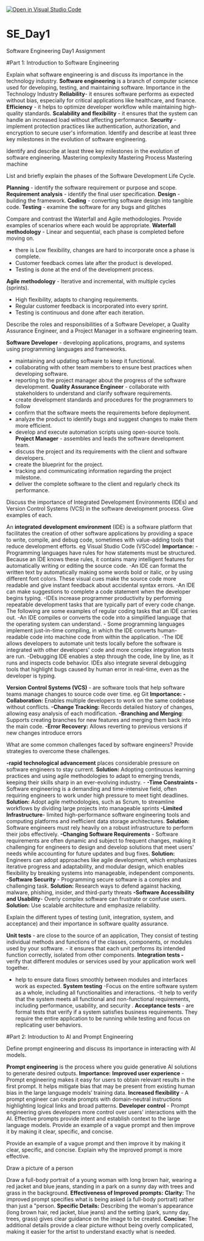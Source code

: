 [![Open in Visual Studio Code](https://classroom.github.com/assets/open-in-vscode-2e0aaae1b6195c2367325f4f02e2d04e9abb55f0b24a779b69b11b9e10269abc.svg)](https://classroom.github.com/online_ide?assignment_repo_id=18413495&assignment_repo_type=AssignmentRepo)
# SE_Day1
Software Engineering Day1 Assignment

#Part 1: Introduction to Software Engineering

Explain what software engineering is and discuss its importance in the technology industry.
**Software engineering** is a branch of computer science used for developing, testing, and maintaining software.
Importance in the Technology Industry
**Reliability**- it ensures software performs as expected without bias, especially for critical applications like healthcare, and finance. 
**Efficiency** - it helps to optimize developer workflow while maintaining high-quality standards.
 **Scalability and flexibility** - it ensures that the system can handle an increased load without affecting performance.
 **Security** - implement protection practices like authentication, authorization, and encryption to secure user's information. Identify and describe at least three key milestones in the evolution of software engineering.



Identify and describe at least three key milestones in the evolution of software engineering.
Mastering complexity
Mastering Process
Mastering machine


List and briefly explain the phases of the Software Development Life Cycle.

**Planning** - identify the software requirement or purpose and scope.
**Requirement analysis** - identify the final user specification. 
**Design** - building the framework. 
**Coding** - converting software design into tangible code.
**Testing** - examine the software for any bugs and glitches


Compare and contrast the Waterfall and Agile methodologies. Provide examples of scenarios where each would be appropriate.
**Waterfall methodology** - Linear and sequential, each phase is completed before moving on. 
- there is Low flexibility,
 changes are hard to incorporate once a phase is complete.
 - Customer feedback comes late after the product is developed.
 - Testing is done at the end of the development process.
   
**Agile methodology** - Iterative and incremental, with multiple cycles (sprints). 
- High flexibility, adapts to changing requirements. 
- Regular customer feedback is incorporated into every sprint. 
- Testing is continuous and done after each iteration.


Describe the roles and responsibilities of a Software Developer, a Quality Assurance Engineer, and a Project Manager in a software engineering team.

**Software Developer** - developing applications, programs, and systems using programming languages and frameworks.
- maintaining and updating software to keep it functional. 
- collaborating with other team members to ensure best practices when developing software.
 - reporting to the project manager about the progress of the software development.
**Quality Assurance Engineer** - collaborate with stakeholders to understand and clarify software requirements.
- create development standards and procedures for the programmers to follow
- confirm that the software meets the requirements before deployment. 
- analyze the product to identify bugs and suggest changes to make them more efficient. 
- develop and execute automation scripts using open-source tools.
**Project Manager** - assembles and leads the software development team.
- discuss the project and its requirements with the client and software developers.
- create the blueprint for the project.
- tracking and communicating information regarding the project milestone.
- deliver the complete software to the client and regularly check its performance.


Discuss the importance of Integrated Development Environments (IDEs) and Version Control Systems (VCS) in the software development process. Give examples of each.

An **integrated development environment** (IDE) is a software platform that facilitates the creation of other software applications by providing a space to write, compile, and debug code, sometimes with value-adding tools that reduce development efforts. eg Visual Studio Code (VSCode)
**Importance:**
-Programming languages have rules for how statements must be structured. Because an IDE knows these rules, it contains many intelligent features for automatically writing or editing the source code.
-An IDE can format the written text by automatically making some words bold or italic, or by using different font colors. These visual cues make the source code more readable and give instant feedback about accidental syntax errors.
-An IDE can make suggestions to complete a code statement when the developer begins typing.
-IDEs increase programmer productivity by performing repeatable development tasks that are typically part of every code change. The following are some examples of regular coding tasks that an IDE carries out.
-An IDE compiles or converts the code into a simplified language that the operating system can understand. - Some programming languages implement just-in-time compiling, in which the IDE converts human-readable code into machine code from within the application.
-The IDE allows developers to automate unit tests locally before the software is integrated with other developers' code and more complex integration tests are run.
-Debugging IDE enables a step through the code, line by line, as it runs and inspects code behavior. IDEs also integrate several debugging tools that highlight bugs caused by human error in real-time, even as the developer is typing.

**Version Control Systems (VCS)** - are software tools that help software teams manage changes to source code over time. eg Git
**Importance:**
**-Collaboration:** Enables multiple developers to work on the same codebase without conflicts.
**-Change Tracking:** Records detailed history of changes, allowing easy analysis of each modification. 
**-Branching and Merging**: Supports creating branches for new features and merging them back into the main code.
**-Error Recovery:** Allows reverting to previous versions if new changes introduce errors



What are some common challenges faced by software engineers? Provide strategies to overcome these challenges.

**-rapid technological advancement** places considerable pressure on software engineers to stay current.
 **Solution:** Adopting continuous learning practices and using agile methodologies to adapt to emerging trends, keeping their skills sharp in an ever-evolving industry. -
**-Time Constraints -** Software engineering is a demanding and time-intensive field, often requiring engineers to work under high pressure to meet tight deadlines.
 **Solution:** Adopt agile methodologies, such as Scrum, to streamline workflows by dividing large projects into manageable sprints 
**-Limited Infrastructure**- limited high-performance software engineering tools and computing platforms and inefficient data storage architectures. 
 **Solution:** Software engineers must rely heavily on a robust infrastructure to perform their jobs effectively.
**-Changing Software Requirements** - Software requirements are often dynamic and subject to frequent changes, making it challenging for engineers to design and develop solutions that meet users' needs while accounting for future updates and bug fixes. 
**Solution:** Engineers can adopt approaches like agile development, which emphasizes iterative progress and adaptability, and modular design, which enables flexibility by breaking systems into manageable, independent components.
**-Software Security** - Programming secure software is a complex and challenging task. 
**Solution:** Research ways to defend against hacking, malware, phishing, insider, and third-party threats
**-Software Accessibility and Usability**- Overly complex software can frustrate or confuse users. 
**Solution:** Use scalable architecture and emphasize reliability.


Explain the different types of testing (unit, integration, system, and acceptance) and their importance in software quality assurance.

**Unit tests** - are close to the source of an application, They consist of testing individual methods and functions of the classes, components, or modules used by your software. - it ensures that each unit performs its intended function correctly, isolated from other components.
 **Integration tests -** verify that different modules or services used by your application work well together.
 - help to ensure data flows smoothly between modules and interfaces work as expected.
**System testing** -Focus on the entire software system as a whole, including all functionalities and interactions.
 -It help to verify that the system meets all functional and non-functional requirements, including performance, usability, and security .
**Acceptance tests** - are formal tests that verify if a system satisfies business requirements. They require the entire application to be running while testing and focus on replicating user behaviors. 



#Part 2: Introduction to AI and Prompt Engineering


Define prompt engineering and discuss its importance in interacting with AI models.

 **Prompt engineering**  is the process where you guide generative AI solutions to generate desired outputs.
**Importance:**
**Improved user experience** - Prompt engineering makes it easy for users to obtain relevant results in the first prompt. It helps mitigate bias that may be present from existing human bias in the large language models’ training data.
**Increased flexibility** - A prompt engineer can create prompts with domain-neutral instructions highlighting logical links and broad patterns.
**Developer control** - Prompt engineering gives developers more control over users' interactions with the AI. Effective prompts provide intent and establish context to the large language models. Provide an example of a vague prompt and then improve it by making it clear, specific, and concise.


Provide an example of a vague prompt and then improve it by making it clear, specific, and concise. Explain why the improved prompt is more effective.

Draw a picture of a person

Draw a full-body portrait of a young woman with long brown hair, wearing a red jacket and blue jeans, standing in a park on a sunny day with trees and grass in the background.
**Effectiveness of Improved prompts:**
**Clarity:** The improved prompt specifies what is being asked (a full-body portrait) rather than just a "person.
**Specific Details:** Describing the woman's appearance (long brown hair, red jacket, blue jeans) and the setting (park, sunny day, trees, grass) gives clear guidance on the image to be created.
**Concise:** The additional details provide a clear picture without being overly complicated, making it easier for the artist to understand exactly what is needed.

